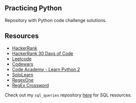## Practicing Python

Repository with Python code challenge solutions. 

## Resources

- [HackerRank](https://www.hackerrank.com/)
- [HackerRank 30 Days of Code](https://www.hackerrank.com/domains/tutorials/30-days-of-code)
- [Leetcode](https://leetcode.com/)
- [Codewars](https://www.codewars.com/)
- [Code Academy - Learn Python 2](https://www.codecademy.com/learn/learn-python)
- [SoloLearn](https://www.sololearn.com/)
- [RegexOne](https://regexone.com/)
- [RegEx Crossword](https://regexcrossword.com/)

Check out my `sql_queries` repository [here](https://github.com/sidneykung/sql_queries) for SQL resources.